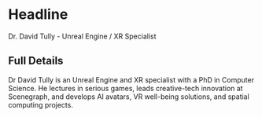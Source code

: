 # Headline

Dr. David Tully - Unreal Engine / XR Specialist

## Full Details

Dr David Tully is an Unreal Engine and XR specialist with a PhD in Computer Science. He lectures in serious games, leads creative-tech innovation at Scenegraph, and develops AI avatars, VR well-being solutions, and spatial computing projects.

